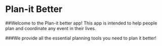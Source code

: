 # Plan-it Better

##Welcome to the Plan-it better app!  This app is intended to help people plan and coordinate any event in their lives.

###We provide all the essential planning tools you need to plan it better!